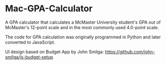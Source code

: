 # Mac-GPA-Calculator
A GPA calculator that calculates a McMaster University student's GPA out of McMaster's 12-point scale and in the most commonly used 4.0-point scale.

The code for GPA calculation was originally programmed in Python and later converted to JavaScript.

UI design based on Budget App by John Smilga: https://github.com/john-smilga/js-budget-setup
